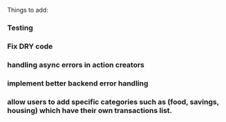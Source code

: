 Things to add:

### Testing

### Fix DRY code

### handling async errors in action creators

### implement better backend error handling

### allow users to add specific categories such as (food, savings, housing) which have their own transactions list.
